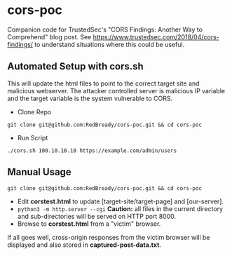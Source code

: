 # cors-poc
Companion code for TrustedSec's "CORS Findings: Another Way to Comprehend"
  blog post. See https://www.trustedsec.com/2018/04/cors-findings/ to understand situations where this could be useful.

## Automated Setup with cors.sh
This will update the html files to point to the correct target site and malicious webserver. The attacker controlled server is malicious IP variable and the target variable is the system vulnerable to CORS.

- Clone Repo
```
git clone git@github.com:RedBready/cors-poc.git && cd cors-poc
```
- Run Script
```
./cors.sh 100.10.10.10 https://example.com/admin/users
```

## Manual Usage
```
git clone git@github.com:RedBready/cors-poc.git && cd cors-poc
```
* Edit **corstest.html** to update [target-site/target-page] and [our-server].
* `python3 -m http.server --cgi` **Caution:** all files in the current directory and sub-directories will be served on 
   HTTP port 8000.
* Browse to **corstest.html** from a "victim" browser.

If all goes well, cross-origin responses from the victim browser will be displayed and also stored in **captured-post-data.txt**.

